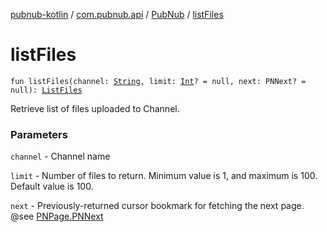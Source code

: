 [pubnub-kotlin](../../index.md) / [com.pubnub.api](../index.md) / [PubNub](index.md) / [listFiles](./list-files.md)

# listFiles

`fun listFiles(channel: `[`String`](https://kotlinlang.org/api/latest/jvm/stdlib/kotlin/-string/index.html)`, limit: `[`Int`](https://kotlinlang.org/api/latest/jvm/stdlib/kotlin/-int/index.html)`? = null, next: PNNext? = null): `[`ListFiles`](../../com.pubnub.api.endpoints.files/-list-files/index.md)

Retrieve list of files uploaded to Channel.

### Parameters

`channel` - Channel name

`limit` - Number of files to return. Minimum value is 1, and maximum is 100. Default value is 100.

`next` - Previously-returned cursor bookmark for fetching the next page. @see [PNPage.PNNext](../../com.pubnub.api.models.consumer.objects/-p-n-page/-p-n-next/index.md)